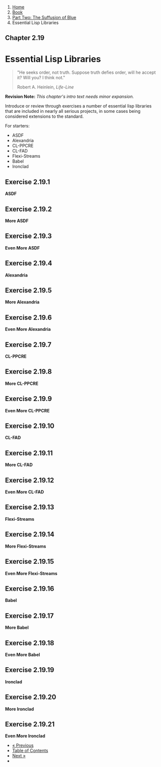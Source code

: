 <ol class="breadcrumb">
  <li><a href="/">Home</a></li>
  <li><a href="/book/">Book</a></li>
  <li><a href="/book/2-0-0-overview/">Part Two: The Suffusion of Blue</a></li>
  <li class="active">Essential Lisp Libraries</li>
</ol>

## Chapter 2.19

# Essential Lisp Libraries

> "He seeks order, not truth. Suppose truth defies order, will he accept it? Will you? I think not."
> <footer>Robert A. Heinlein, <em>Life-Line</em></footer>

**Revision Note:** *This chapter's intro text needs minor expansion.*

Introduce or review through exercises a number of essential lisp libraries that are included in nearly all serious projects, in some cases being considered extensions to the standard.

For starters:

* ASDF
* Alexandria
* CL-PPCRE
* CL-FAD
* Flexi-Streams
* Babel
* Ironclad

## Exercise 2.19.1

**ASDF**

## Exercise 2.19.2

**More ASDF**

## Exercise 2.19.3

**Even More ASDF**

## Exercise 2.19.4

**Alexandria**

## Exercise 2.19.5

**More Alexandria**

## Exercise 2.19.6

**Even More Alexandria**

## Exercise 2.19.7

**CL-PPCRE**

## Exercise 2.19.8

**More CL-PPCRE**

## Exercise 2.19.9

**Even More CL-PPCRE**

## Exercise 2.19.10

**CL-FAD**

## Exercise 2.19.11

**More CL-FAD**

## Exercise 2.19.12

**Even More CL-FAD**

## Exercise 2.19.13

**Flexi-Streams**

## Exercise 2.19.14

**More Flexi-Streams**

## Exercise 2.19.15

**Even More Flexi-Streams**

## Exercise 2.19.16

**Babel**

## Exercise 2.19.17

**More Babel**

## Exercise 2.19.18

**Even More Babel**

## Exercise 2.19.19

**Ironclad**

## Exercise 2.19.20

**More Ironclad**

## Exercise 2.19.21

**Even More Ironclad**

<ul class="pager">
  <li class="previous"><a href="/book/2-18-0-ffi/">&laquo; Previous</a></li>
  <li><a href="/book/">Table of Contents</a></li>
  <li class="next"><a href="/book/2-20-0-packaging-libs/">Next &raquo;</a><li>
</ul>
